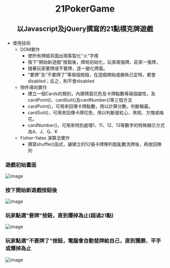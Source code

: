 # <p align="center">21PokerGame</p>
## <p align="center">以Javascript及jQuery撰寫的21點樸克牌遊戲</p>
- 使用技術
  - DOM實作
    - 使所有牌組背面出現客製化"火"字樣
    - 按下"開始新遊戲"按鈕後，牌局初始化，玩家兩張牌，莊家一張牌，
    - 隨著玩家要牌或不要牌，逐一變化牌面。
    - "要牌"及"不要牌了"等兩個按鈕，在遊戲開始或勝負已定時，都會disabled；反之，則不會disabled
  - 物件導向實作
    - 建立一個Cards的類別，內建牌面花色及卡牌點數等兩個屬性，及cardPoint()、cardSuit()及cardNumber()等三個方法
    - cardPoint()，可用來回傳卡牌點數，用以計算分數，判斷輸贏。
    - cardSuit()，可用來回傳卡牌花色，用以判斷是紅心、黑桃、方塊或梅花。
    - cardNumber()，可用來特別處理1、11、12、13等數字的特殊顯示方式為A、J、Q、K
  - Fisher-Yates 演算法實作
    - 撰寫shuffle()函式，讓建立的52張卡牌陣列能亂數洗牌後，再放回陣列
### 遊戲初始畫面
![image](https://user-images.githubusercontent.com/109893487/201807264-538c9b24-4aa3-480c-8c2d-dd85ae71810f.png)
### 按下開始新遊戲按鈕後
![image](https://user-images.githubusercontent.com/109893487/201809064-a0e16d86-cb4b-4461-9442-daa58dd5fe6d.png)
### 玩家點選"要牌"按鈕，直到爆掉為止(超過21點)
![image](https://user-images.githubusercontent.com/109893487/201809357-8c4639bf-18eb-4034-93c2-e492e4055da8.png)
### 玩家點選"不要牌了"按鈕，電腦會自動發牌給自己，直到獲勝、平手或爆掉為止
![image](https://user-images.githubusercontent.com/109893487/201809682-1fb5859e-6b57-40f4-86d1-ea4ea2fc3f59.png)




